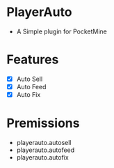 # PlayerAuto
* A Simple plugin for PocketMine
# Features
- [X] Auto Sell
- [X] Auto Feed
- [X] Auto Fix
# Premissions
* playerauto.autosell
* playerauto.autofeed
* playerauto.autofix
